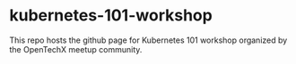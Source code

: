 # kubernetes-101-workshop
This repo hosts the github page for Kubernetes 101 workshop organized by the OpenTechX meetup community.
